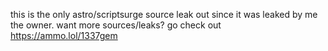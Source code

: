 this is the only astro/scriptsurge source leak out since it was leaked by me the owner.
want more sources/leaks? go check out https://ammo.lol/1337gem
